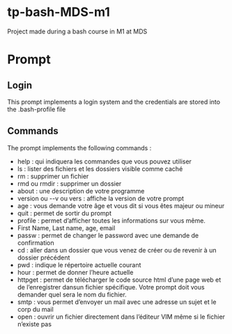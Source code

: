 # tp-bash-MDS-m1

Project made during a bash course in M1 at MDS

# Prompt

## Login

This prompt implements a login system and the credentials are stored into the .bash-profile file

## Commands

The prompt implements the following commands :

- help : qui indiquera les commandes que vous pouvez utiliser
- ls : lister des fichiers et les dossiers visible comme caché
- rm : supprimer un fichier
- rmd ou rmdir : supprimer un dossier
- about : une description de votre programme
- version ou --v ou vers :  affiche la version de votre prompt
- age : vous demande votre âge et vous dit si vous êtes majeur ou mineur
- quit : permet de sortir du prompt
- profile : permet d’afficher toutes les informations sur vous même.
- First Name, Last name, age, email
- passw : permet de changer le password avec une demande de confirmation
- cd : aller dans un dossier que vous venez de créer ou de revenir à un dossier précédent
- pwd : indique le répertoire actuelle courant
- hour : permet de donner l’heure actuelle
- httpget : permet de télécharger le code source html d’une page web et de l’enregistrer dansun fichier spécifique. Votre prompt doit vous demander quel sera le nom du fichier.
- smtp : vous permet d’envoyer un mail avec une adresse un sujet et le corp du mail
- open : ouvrir un fichier directement dans l’éditeur VIM même si le fichier n’existe pas